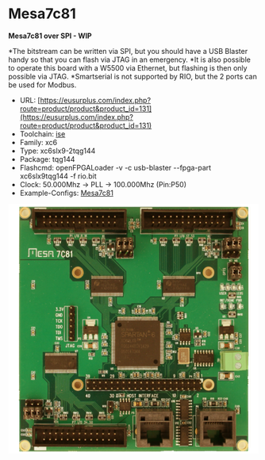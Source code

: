 # Mesa7c81
**Mesa7c81 over SPI - WIP**

*The bitstream can be written via SPI, but you should have a USB Blaster handy so that you can flash via JTAG in an emergency.
*It is also possible to operate this board with a W5500 via Ethernet, but flashing is then only possible via JTAG.
*Smartserial is not supported by RIO, but the 2 ports can be used for Modbus.

* URL: [https://eusurplus.com/index.php?route=product/product&product_id=131](https://eusurplus.com/index.php?route=product/product&product_id=131)
* Toolchain: [ise](../../generator/toolchains/ise/README.md)
* Family: xc6
* Type: xc6slx9-2tqg144
* Package: tqg144
* Flashcmd: openFPGALoader -v -c usb-blaster --fpga-part xc6slx9tqg144 -f rio.bit
* Clock: 50.000Mhz -> PLL -> 100.000Mhz (Pin:P50)
* Example-Configs: [Mesa7c81](../../configs/Mesa7c81)

![board.png](board.png)

